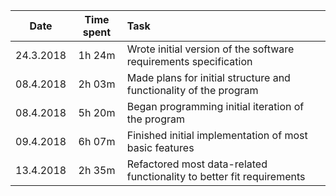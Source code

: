 | Date          | Time spent    | Task                                                                      |
| ------------- |:-------------:| :-------------------------------------------------------------------------|
| 24.3.2018     | 1h 24m        |  Wrote initial version of the software requirements specification         |
| 08.4.2018     | 2h 03m        |  Made plans for initial structure and functionality of the program        |
| 08.4.2018     | 5h 20m        |  Began programming initial iteration of the program                       |
| 09.4.2018     | 6h 07m        |  Finished initial implementation of most basic features                   |
| 13.4.2018     | 2h 35m        |  Refactored most data-related functionality to better fit requirements    |
